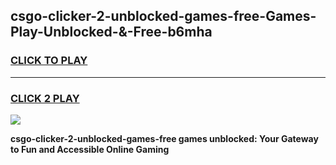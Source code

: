 
## csgo-clicker-2-unblocked-games-free-Games-Play-Unblocked-&-Free-b6mha
<h3>
<a href="https://premium76.site?title=csgo-clicker-2-unblocked-games-free&ref=24A">CLICK TO PLAY</a></h3>
<hr>

<h3>
<a href="https://premium76.site?title=csgo-clicker-2-unblocked-games-free&ref=24A">CLICK 2 PLAY</a>
  
</h3>

<a href="https://premium76.site?title=csgo-clicker-2-unblocked-games-free&ref=24A"><img src="https://clearcache.store/games.png"></a>


**csgo-clicker-2-unblocked-games-free games unblocked: Your Gateway to Fun and Accessible Online Gaming**
